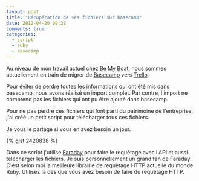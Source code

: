 ```yaml
---
layout: post
title: "Récupération de ses fichiers sur basecamp"
date: 2012-04-20 09:38
comments: true
categories:
  - script
  - ruby
  - basecamp
---
```


Au niveau de mon travail actuel chez [Be My Boat](http://bemyboat.com),
nous sommes actuellement en train de migrer de
[Basecamp](http://basecamphq.com) vers
[Trello](http://trello.com).

Pour éviter de perdre toutes les informations qui ont été mis dans
basecamp, nous avons réalisé un import complet. Par contre, l'import ne
comprend pas les fichiers qui ont pu être ajouté dans basecamp.

Pour ne pas perdre ces fichiers qui font parti du patrimoine de
l'entreprise, j'ai créé un petit script pour télécharger tous ces
fichiers.

Je vous le partage si vous en avez besoin un jour.

{% gist 2420838 %}

Dans ce script j'utilise
[Faraday](https://github.com/technoweenie/faraday) pour faire le requêtage avec l'API et
aussi télécharger les fichiers. Je suis personnellement un grand fan de
Faraday. C'est selon moi la meilleure librairie de requêtage HTTP
actuelle du monde Ruby. Utilisez la dès que vous avez besoin de faire du
requêtage HTTP.
